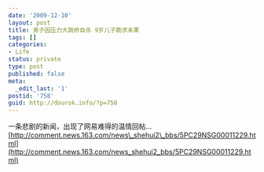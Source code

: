 ```yaml
---
date: '2009-12-10'
layout: post
title: 男子因压力大跳桥自杀 9岁儿子跪求未果
tags: []
categories:
- Life
status: private
type: post
published: false
meta:
  _edit_last: '1'
postid: '758'
guid: http://dourok.info/?p=758
---
```

一条悲剧的新闻，出现了网易难得的温情回帖…
[http://comment.news.163.com/news\_shehui2\_bbs/5PC29NSG00011229.html](http://comment.news.163.com/news_shehui2_bbs/5PC29NSG00011229.html)

